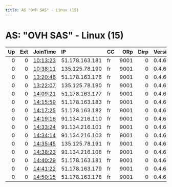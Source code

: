 ```yaml
---
title: AS "OVH SAS" - Linux (15)
---
```


# AS: "OVH SAS" - Linux (15)

|   Up |   Ext | JoinTime                                                                                              | IP             | CC   |   ORp |   Dirp | Version   | Contact                | Nickname      |   eFamMembers |
|-----:|------:|:------------------------------------------------------------------------------------------------------|:---------------|:-----|------:|-------:|:----------|:-----------------------|:--------------|--------------:|
|    0 |     0 | [10:13:23](https://nusenu.github.io/OrNetStats/w/relay/FFBCAEE4CA7D9423E701F3880BE7F1F6F8EC60F6.html) | 51.178.163.181 | fr   |  9001 |      0 | 0.4.6.10  | r0sc0ff@protonmail.com | onion13asur   |             1 |
|    0 |     0 | [10:38:11](https://nusenu.github.io/OrNetStats/w/relay/911D9F2E2BE3B15C4C0D6523C5A4AD6CE11C60F9.html) | 135.125.78.190 | fr   |  9001 |      0 | 0.4.6.10  | r0sc0ff@protonmail.com | onion06asur   |             1 |
|    0 |     0 | [13:20:46](https://nusenu.github.io/OrNetStats/w/relay/8D4C47E36A0E955E885B4CAD30FCC2CB81409BB5.html) | 51.178.163.176 | fr   |  9001 |      0 | 0.4.6.10  | r0sc0ff@protonmail.com | onionricoasur |             1 |
|    0 |     0 | [13:22:07](https://nusenu.github.io/OrNetStats/w/relay/49E1C96F4A924014ACF4DEB019D88FC00AF9B505.html) | 135.125.78.190 | fr   |  9001 |      0 | 0.4.6.10  | r0sc0ff@protonmail.com | onion06asur   |             1 |
|    0 |     0 | [14:09:21](https://nusenu.github.io/OrNetStats/w/relay/20676D20990A768DD06B28C42C09B55C9C75724F.html) | 51.178.163.177 | fr   |  9001 |      0 | 0.4.6.10  | r0sc0ff@protonmail.com | onion09asur   |             1 |
|    0 |     0 | [14:15:59](https://nusenu.github.io/OrNetStats/w/relay/7E5C4EDA3A66A0A5DA0DCDA92B77EDE91FD7ADF6.html) | 51.178.163.183 | fr   |  9001 |      0 | 0.4.6.10  | r0sc0ff@protonmail.com | onion15asur   |             1 |
|    0 |     0 | [14:17:25](https://nusenu.github.io/OrNetStats/w/relay/619B7901F1377442D74ACD6499152CC1B62A009D.html) | 51.178.163.182 | fr   |  9001 |      0 | 0.4.6.10  | r0sc0ff@protonmail.com | onion14asur   |             1 |
|    0 |     0 | [14:19:16](https://nusenu.github.io/OrNetStats/w/relay/E87228237DD5339AB0D22B36E132EF1305894F5D.html) | 91.134.216.110 | fr   |  9001 |      0 | 0.4.6.10  | r0sc0ff@protonmail.com | onion05asur   |             1 |
|    0 |     0 | [14:33:24](https://nusenu.github.io/OrNetStats/w/relay/D9971F947B5359EB2BB2E34EB827B675212D370D.html) | 91.134.216.101 | fr   |  9001 |      0 | 0.4.6.10  | r0sc0ff@protonmail.com | onion02asur   |             1 |
|    0 |     0 | [14:34:14](https://nusenu.github.io/OrNetStats/w/relay/E8C5D73376FDA826BD0BD0E82C64F2C3F4AD3FCF.html) | 91.134.216.103 | fr   |  9001 |      0 | 0.4.6.10  | r0sc0ff@protonmail.com | onion03asur   |             1 |
|    0 |     0 | [14:35:45](https://nusenu.github.io/OrNetStats/w/relay/0ADAEFD6F80B044227EE0BEE83EFDA3FBDFE4DFF.html) | 135.125.78.191 | fr   |  9001 |      0 | 0.4.6.10  | r0sc0ff@protonmail.com | onion07asur   |             1 |
|    0 |     0 | [14:38:23](https://nusenu.github.io/OrNetStats/w/relay/60ED9D64301CF2FC7158F48FF55507DC98ED309B.html) | 91.134.216.108 | fr   |  9001 |      0 | 0.4.6.10  | r0sc0ff@protonmail.com | onionXXasur   |             1 |
|    0 |     0 | [14:40:29](https://nusenu.github.io/OrNetStats/w/relay/7691624018F938D1DEC32B3A00A1A781D5569F1D.html) | 51.178.163.181 | fr   |  9001 |      0 | 0.4.6.10  | r0sc0ff@protonmail.com | onion13asur   |             1 |
|    0 |     0 | [14:41:22](https://nusenu.github.io/OrNetStats/w/relay/B1F28700D95851D4E6030F7BA335AD3CBBB18271.html) | 51.178.163.179 | fr   |  9001 |      0 | 0.4.6.10  | r0sc0ff@protonmail.com | onion11asur   |             1 |
|    0 |     0 | [14:50:15](https://nusenu.github.io/OrNetStats/w/relay/31B45DD6B67D0C5E1A8C380F98BB2EE7FABFFA36.html) | 51.178.163.178 | fr   |  9001 |      0 | 0.4.6.10  | r0sc0ff@protonmail.com | onion10asur   |             1 |
